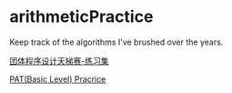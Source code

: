 # arithmeticPractice
Keep track of the algorithms I've brushed over the years.

[团体程序设计天梯赛-练习集](./exercise)

[PAT(Basic Level) Pracrice](./Basical)

